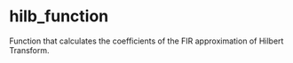 # hilb_function
 Function that calculates the coefficients of the FIR approximation of Hilbert Transform.
